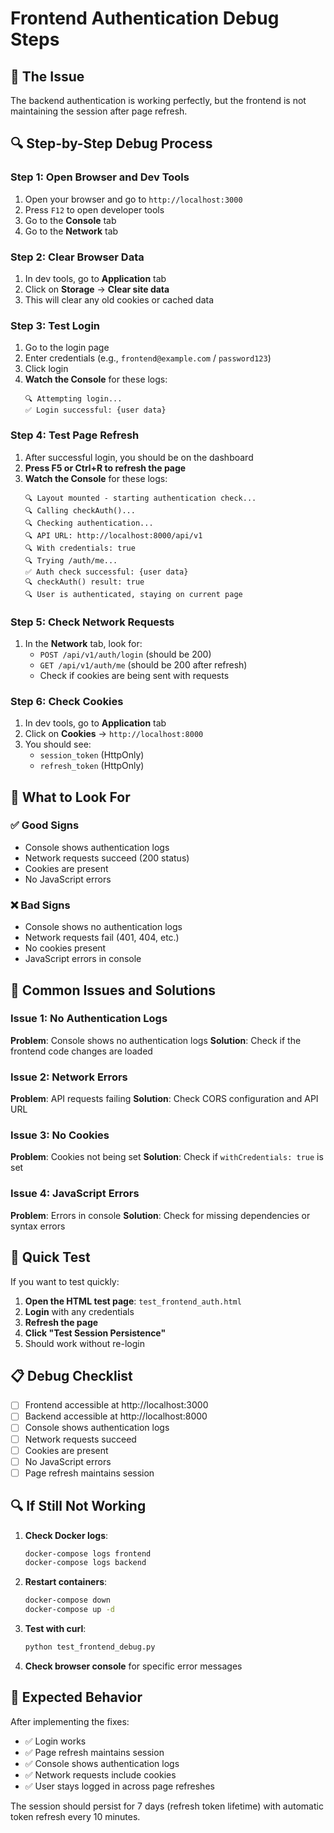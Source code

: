# Frontend Authentication Debug Steps

## 🎯 The Issue
The backend authentication is working perfectly, but the frontend is not maintaining the session after page refresh.

## 🔍 Step-by-Step Debug Process

### Step 1: Open Browser and Dev Tools
1. Open your browser and go to `http://localhost:3000`
2. Press `F12` to open developer tools
3. Go to the **Console** tab
4. Go to the **Network** tab

### Step 2: Clear Browser Data
1. In dev tools, go to **Application** tab
2. Click on **Storage** → **Clear site data**
3. This will clear any old cookies or cached data

### Step 3: Test Login
1. Go to the login page
2. Enter credentials (e.g., `frontend@example.com` / `password123`)
3. Click login
4. **Watch the Console** for these logs:
   ```
   🔍 Attempting login...
   ✅ Login successful: {user data}
   ```

### Step 4: Test Page Refresh
1. After successful login, you should be on the dashboard
2. **Press F5 or Ctrl+R to refresh the page**
3. **Watch the Console** for these logs:
   ```
   🔍 Layout mounted - starting authentication check...
   🔍 Calling checkAuth()...
   🔍 Checking authentication...
   🔍 API URL: http://localhost:8000/api/v1
   🔍 With credentials: true
   🔍 Trying /auth/me...
   ✅ Auth check successful: {user data}
   🔍 checkAuth() result: true
   🔍 User is authenticated, staying on current page
   ```

### Step 5: Check Network Requests
1. In the **Network** tab, look for:
   - `POST /api/v1/auth/login` (should be 200)
   - `GET /api/v1/auth/me` (should be 200 after refresh)
   - Check if cookies are being sent with requests

### Step 6: Check Cookies
1. In dev tools, go to **Application** tab
2. Click on **Cookies** → `http://localhost:8000`
3. You should see:
   - `session_token` (HttpOnly)
   - `refresh_token` (HttpOnly)

## 🚨 What to Look For

### ✅ Good Signs
- Console shows authentication logs
- Network requests succeed (200 status)
- Cookies are present
- No JavaScript errors

### ❌ Bad Signs
- Console shows no authentication logs
- Network requests fail (401, 404, etc.)
- No cookies present
- JavaScript errors in console

## 🔧 Common Issues and Solutions

### Issue 1: No Authentication Logs
**Problem**: Console shows no authentication logs
**Solution**: Check if the frontend code changes are loaded

### Issue 2: Network Errors
**Problem**: API requests failing
**Solution**: Check CORS configuration and API URL

### Issue 3: No Cookies
**Problem**: Cookies not being set
**Solution**: Check if `withCredentials: true` is set

### Issue 4: JavaScript Errors
**Problem**: Errors in console
**Solution**: Check for missing dependencies or syntax errors

## 🎯 Quick Test

If you want to test quickly:

1. **Open the HTML test page**: `test_frontend_auth.html`
2. **Login** with any credentials
3. **Refresh the page**
4. **Click "Test Session Persistence"**
5. Should work without re-login

## 📋 Debug Checklist

- [ ] Frontend accessible at http://localhost:3000
- [ ] Backend accessible at http://localhost:8000
- [ ] Console shows authentication logs
- [ ] Network requests succeed
- [ ] Cookies are present
- [ ] No JavaScript errors
- [ ] Page refresh maintains session

## 🔍 If Still Not Working

1. **Check Docker logs**:
   ```bash
   docker-compose logs frontend
   docker-compose logs backend
   ```

2. **Restart containers**:
   ```bash
   docker-compose down
   docker-compose up -d
   ```

3. **Test with curl**:
   ```bash
   python test_frontend_debug.py
   ```

4. **Check browser console** for specific error messages

## 🎯 Expected Behavior

After implementing the fixes:
- ✅ Login works
- ✅ Page refresh maintains session
- ✅ Console shows authentication logs
- ✅ Network requests include cookies
- ✅ User stays logged in across page refreshes

The session should persist for 7 days (refresh token lifetime) with automatic token refresh every 10 minutes.

